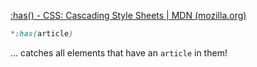 [:has() - CSS: Cascading Style Sheets | MDN (mozilla.org)](https://developer.mozilla.org/en-US/docs/Web/CSS/:has)

```css
*:has(article)
```
... catches all elements that have an `article` in them!

